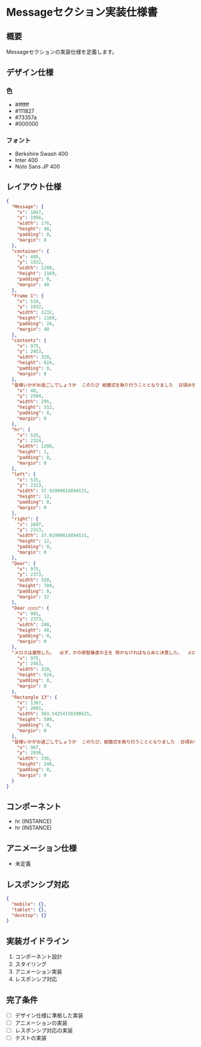 # Messageセクション実装仕様書

## 概要
Messageセクションの実装仕様を定義します。

## デザイン仕様

### 色
- #ffffff
- #111827
- #73357a
- #000000

### フォント
- Berkshire Swash 400
- Inter 400
- Noto Sans JP 400

## レイアウト仕様
```json
{
  "Message": {
    "x": 1047,
    "y": 1956,
    "width": 176,
    "height": 48,
    "padding": 0,
    "margin": 0
  },
  "container": {
    "x": 495,
    "y": 1932,
    "width": 1280,
    "height": 1169,
    "padding": 0,
    "margin": 48
  },
  "Frame 1": {
    "x": 519,
    "y": 1932,
    "width": 1232,
    "height": 1169,
    "padding": 24,
    "margin": 48
  },
  "contents": {
    "x": 975,
    "y": 2453,
    "width": 320,
    "height": 624,
    "padding": 0,
    "margin": 8
  },
  "皆様いかがお過ごしでしょうか  このたび 結婚式を執り行うこととなりました  日頃お世話になっております皆様に 私どもの門出をお見守りいただきたく ささやかながら小宴を催したく存じます  ご多用中 誠に恐縮ではございますが ぜひご出席いただきたく ご案内申し上げます": {
    "x": 40,
    "y": 2504,
    "width": 295,
    "height": 312,
    "padding": 0,
    "margin": 0
  },
  "hr": {
    "x": 535,
    "y": 2324,
    "width": 1200,
    "height": 1,
    "padding": 8,
    "margin": 8
  },
  "left": {
    "x": 535,
    "y": 2313,
    "width": 37.91999816894531,
    "height": 12,
    "padding": 0,
    "margin": 0
  },
  "right": {
    "x": 1697,
    "y": 2313,
    "width": 37.91999816894531,
    "height": 12,
    "padding": 0,
    "margin": 0
  },
  "Dear": {
    "x": 975,
    "y": 2373,
    "width": 320,
    "height": 704,
    "padding": 0,
    "margin": 32
  },
  "Dear ○○○○": {
    "x": 991,
    "y": 2373,
    "width": 288,
    "height": 48,
    "padding": 0,
    "margin": 0
  },
  "メロスは激怒した。  必ず、かの邪智暴虐の王を 除かなければならぬと決意した。  メロスには政治がわからぬ。 メロスは、村の牧人である。 笛を吹き、羊と遊んで暮して来た。 けれども邪悪に対しては、 人一倍に敏感であった。  きょう未明メロスは村を出発し、 野を越え山越え、 十里はなれた此シラクスの市にやって来た。  メロスには父も、母も無い。 女房も無い。 十六の、内気な妹と二人暮しだ。  この妹は、村の或る律気な一牧人を、 近々、花婿として迎える事になっていた。  結婚式も間近かなのである。 メロスは、それゆえ、 花嫁の衣裳やら祝宴の御馳走やらを買いに、 はるばる市にやって来たのだ。": {
    "x": 975,
    "y": 2453,
    "width": 320,
    "height": 624,
    "padding": 0,
    "margin": 0
  },
  "Rectangle 13": {
    "x": 1367,
    "y": 2601,
    "width": 383.54254150390625,
    "height": 500,
    "padding": 0,
    "margin": 0
  },
  "皆様いかがお過ごしでしょうか  このたび、結婚式を執り行うこととなりました  日頃お世話になっております皆様に 私どもの門出をお見守りいただきたく ささやかながら小宴を催したく存じます  ご多用中、誠に恐縮ではございますが ぜひご出席いただきたく、ご案内申し上げます": {
    "x": 967,
    "y": 2036,
    "width": 336,
    "height": 240,
    "padding": 0,
    "margin": 0
  }
}
```

## コンポーネント
- hr (INSTANCE)
- hr (INSTANCE)

## アニメーション仕様
- 未定義

## レスポンシブ対応
```json
{
  "mobile": {},
  "tablet": {},
  "desktop": {}
}
```

## 実装ガイドライン
1. コンポーネント設計
2. スタイリング
3. アニメーション実装
4. レスポンシブ対応

## 完了条件
- [ ] デザイン仕様に準拠した実装
- [ ] アニメーションの実装
- [ ] レスポンシブ対応の実装
- [ ] テストの実装

